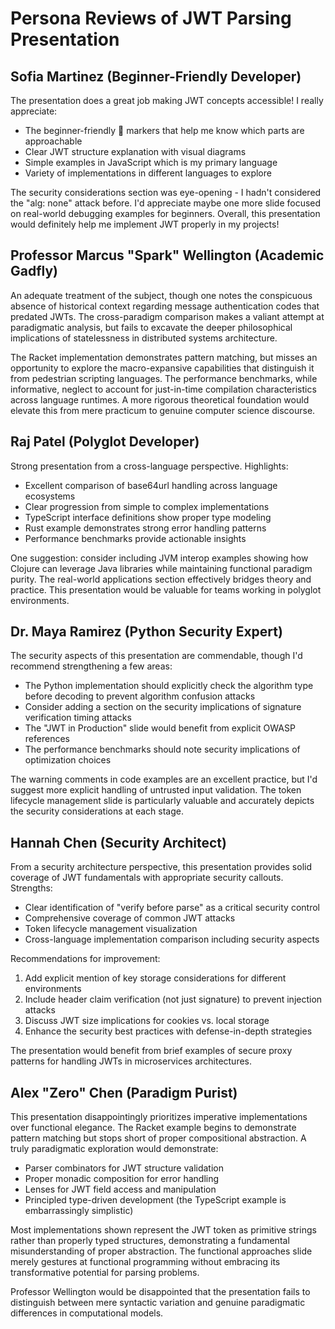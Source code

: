 # Persona Reviews of JWT Parsing Presentation

## Sofia Martinez (Beginner-Friendly Developer)

The presentation does a great job making JWT concepts accessible! I really appreciate:

- The beginner-friendly 🔰 markers that help me know which parts are approachable
- Clear JWT structure explanation with visual diagrams
- Simple examples in JavaScript which is my primary language
- Variety of implementations in different languages to explore

The security considerations section was eye-opening - I hadn't considered the "alg: none" attack before. I'd appreciate maybe one more slide focused on real-world debugging examples for beginners. Overall, this presentation would definitely help me implement JWT properly in my projects!

## Professor Marcus "Spark" Wellington (Academic Gadfly)

An adequate treatment of the subject, though one notes the conspicuous absence of historical context regarding message authentication codes that predated JWTs. The cross-paradigm comparison makes a valiant attempt at paradigmatic analysis, but fails to excavate the deeper philosophical implications of statelessness in distributed systems architecture.

The Racket implementation demonstrates pattern matching, but misses an opportunity to explore the macro-expansive capabilities that distinguish it from pedestrian scripting languages. The performance benchmarks, while informative, neglect to account for just-in-time compilation characteristics across language runtimes. A more rigorous theoretical foundation would elevate this from mere practicum to genuine computer science discourse.

## Raj Patel (Polyglot Developer)

Strong presentation from a cross-language perspective. Highlights:

- Excellent comparison of base64url handling across language ecosystems
- Clear progression from simple to complex implementations
- TypeScript interface definitions show proper type modeling
- Rust example demonstrates strong error handling patterns
- Performance benchmarks provide actionable insights

One suggestion: consider including JVM interop examples showing how Clojure can leverage Java libraries while maintaining functional paradigm purity. The real-world applications section effectively bridges theory and practice. This presentation would be valuable for teams working in polyglot environments.

## Dr. Maya Ramirez (Python Security Expert)

The security aspects of this presentation are commendable, though I'd recommend strengthening a few areas:

- The Python implementation should explicitly check the algorithm type before decoding to prevent algorithm confusion attacks
- Consider adding a section on the security implications of signature verification timing attacks
- The "JWT in Production" slide would benefit from explicit OWASP references
- The performance benchmarks should note security implications of optimization choices

The warning comments in code examples are an excellent practice, but I'd suggest more explicit handling of untrusted input validation. The token lifecycle management slide is particularly valuable and accurately depicts the security considerations at each stage.

## Hannah Chen (Security Architect)

From a security architecture perspective, this presentation provides solid coverage of JWT fundamentals with appropriate security callouts. Strengths:

- Clear identification of "verify before parse" as a critical security control
- Comprehensive coverage of common JWT attacks
- Token lifecycle management visualization
- Cross-language implementation comparison including security aspects

Recommendations for improvement:
1. Add explicit mention of key storage considerations for different environments
2. Include header claim verification (not just signature) to prevent injection attacks
3. Discuss JWT size implications for cookies vs. local storage
4. Enhance the security best practices with defense-in-depth strategies

The presentation would benefit from brief examples of secure proxy patterns for handling JWTs in microservices architectures.

## Alex "Zero" Chen (Paradigm Purist)

This presentation disappointingly prioritizes imperative implementations over functional elegance. The Racket example begins to demonstrate pattern matching but stops short of proper compositional abstraction. A truly paradigmatic exploration would demonstrate:

- Parser combinators for JWT structure validation
- Proper monadic composition for error handling
- Lenses for JWT field access and manipulation
- Principled type-driven development (the TypeScript example is embarrassingly simplistic)

Most implementations shown represent the JWT token as primitive strings rather than properly typed structures, demonstrating a fundamental misunderstanding of proper abstraction. The functional approaches slide merely gestures at functional programming without embracing its transformative potential for parsing problems.

Professor Wellington would be disappointed that the presentation fails to distinguish between mere syntactic variation and genuine paradigmatic differences in computational models.